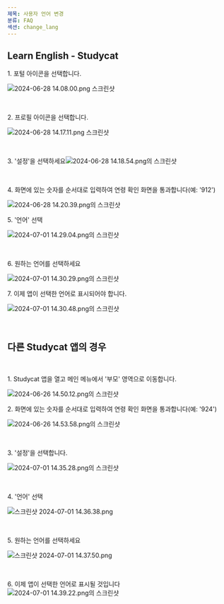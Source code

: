 ```yaml
---
제목: 사용자 언어 변경
분류: FAQ
섹션: change_lang
---
```

## Learn English \- Studycat

1\. 포털 아이콘을 선택합니다.

![2024-06-28 14.08.00.png 스크린샷](https://help.Studycat.com/hc/article_attachments/34476207796761)

 

2\. 프로필 아이콘을 선택합니다.

![2024-06-28 14.17.11.png 스크린샷](https://help.Studycat.com/hc/article_attachments/34476207805465)

 

3\. '설정'을 선택하세요![2024-06-28 14.18.54.png의 스크린샷](https://help.Studycat.com/hc/article_attachments/34476197946521)

 

4\. 화면에 있는 숫자를 순서대로 입력하여 연령 확인 화면을 통과합니다(예: '912')

![2024-06-28 14.20.39.png의 스크린샷](https://help.Studycat.com/hc/article_attachments/34476207809817)

5\. '언어' 선택

![2024-07-01 14.29.04.png의 스크린샷](https://help.Studycat.com/hc/article_attachments/34476207810969)

 

6\. 원하는 언어를 선택하세요

​![2024-07-01 14.30.29.png의 스크린샷](https://help.Studycat.com/hc/article_attachments/34476197954841)

7\. 이제 앱이 선택한 언어로 표시되어야 합니다.

![2024-07-01 14.30.48.png의 스크린샷](https://help.Studycat.com/hc/article_attachments/34476207816729)

 

## 다른 Studycat 앱의 경우

 

1\. Studycat 앱을 열고 메인 메뉴에서 '부모' 영역으로 이동합니다.

![2024-06-26 14.50.12.png의 스크린샷](https://help.Studycat.com/hc/article_attachments/34476197959449)

2\. 화면에 있는 숫자를 순서대로 입력하여 연령 확인 화면을 통과합니다(예: '924')

![2024-06-26 14.53.58.png의 스크린샷](https://help.Studycat.com/hc/article_attachments/34476197961241)

 

3\. '설정'을 선택합니다.

![2024-07-01 14.35.28.png의 스크린샷](https://help.Studycat.com/hc/article_attachments/34476207824025)

 

4\. '언어' 선택

![스크린샷 2024-07-01 14.36.38.png](https://help.Studycat.com/hc/article_attachments/34476207825689)

 

5\. 원하는 언어를 선택하세요

![스크린샷 2024-07-01 14.37.50.png](https://help.Studycat.com/hc/article_attachments/34476207831705)

 

6\. 이제 앱이 선택한 언어로 표시될 것입니다![2024-07-01 14.39.22.png의 스크린샷](https://help.Studycat.com/hc/article_attachments/34476197982617)